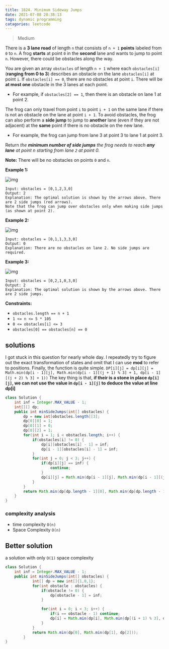 ```yaml
---
title: 1824. Minimum Sideway Jumps
date: 2021-07-08 20:38:13
tags: dynamic programming
catagories: leetcode
---
```




> Medium


There is a **3 lane road** of length `n` that consists of `n + 1` **points** labeled from `0` to `n`. A frog **starts** at point `0` in the **second** lane and wants to jump to point `n`. However, there could be obstacles along the way.

You are given an array `obstacles` of length `n + 1` where each `obstacles[i]` (**ranging from 0 to 3**) describes an obstacle on the lane `obstacles[i]` at point `i`. If `obstacles[i] == 0`, there are no obstacles at point `i`. There will be **at most one** obstacle in the 3 lanes at each point.

- For example, if `obstacles[2] == 1`, then there is an obstacle on lane 1 at point 2.

The frog can only travel from point `i` to point `i + 1` on the same lane if there is not an obstacle on the lane at point `i + 1`. To avoid obstacles, the frog can also perform a **side jump** to jump to **another** lane (even if they are not adjacent) at the **same** point if there is no obstacle on the new lane.

- For example, the frog can jump from lane 3 at point 3 to lane 1 at point 3.

Return *the **minimum number of side jumps** the frog needs to reach **any lane** at point n starting from lane `2` at point 0.*

**Note:** There will be no obstacles on points `0` and `n`.

 

**Example 1:**

![img](https://assets.leetcode.com/uploads/2021/03/25/ic234-q3-ex1.png)

```
Input: obstacles = [0,1,2,3,0]
Output: 2 
Explanation: The optimal solution is shown by the arrows above. There are 2 side jumps (red arrows).
Note that the frog can jump over obstacles only when making side jumps (as shown at point 2).
```

**Example 2:**

![img](https://assets.leetcode.com/uploads/2021/03/25/ic234-q3-ex2.png)

```
Input: obstacles = [0,1,1,3,3,0]
Output: 0
Explanation: There are no obstacles on lane 2. No side jumps are required.
```

**Example 3:**

![img](https://assets.leetcode.com/uploads/2021/03/25/ic234-q3-ex3.png)

```
Input: obstacles = [0,2,1,0,3,0]
Output: 2
Explanation: The optimal solution is shown by the arrows above. There are 2 side jumps.
```

 

**Constraints:**

- `obstacles.length == n + 1`
- `1 <= n <= 5 * 105`
- `0 <= obstacles[i] <= 3`
- `obstacles[0] == obstacles[n] == 0`

## solutions

I got stuck in this question for nearly whole day. I repeatedly try to figure out the exact transformation of states and omit that I can use **mod** to refer to positions. Finally, the function is quite simple. `DP[i][j] = dp[i][j] = Math.min(dp[i - 1][j], Math.min(dp[i - 1][(j + 1) % 3] + 1, dp[i - 1][(j + 2) % 3] + 1))` The key thing is that, **if their is a stone in place `dp[i][j]`, we can not use the value in `dp[i - 1][j]` to deduce the value at line dp[i]**
``` Java
class Solution {
    int inf = Integer.MAX_VALUE - 1;
    int[][] dp;
    public int minSideJumps(int[] obstacles) {
        dp = new int[obstacles.length][3];
        dp[0][0] = 1;
        dp[0][1] = 0;
        dp[0][2] = 1;
        for(int i = 1; i < obstacles.length; i++) {
            if(obstacles[i] != 0) {
                dp[i][obstacles[i] - 1] = inf;
                dp[i - 1][obstacles[i] - 1] = inf;
            }
            for(int j = 0; j < 3; j++) {
                if(dp[i][j] == inf) {
                    continue;
                }
                dp[i][j] = Math.min(dp[i - 1][j], Math.min(dp[i - 1][(j + 1) % 3] + 1, dp[i - 1][(j + 2) % 3] + 1));
            }
        }
        return Math.min(dp[dp.length - 1][0], Math.min(dp[dp.length - 1][1], dp[dp.length - 1][2]));
    }
}
```

### complexity analysis
- time complexity `O(n)`
- Space Complexity `O(n)`

## Better solution

a solution with only `O(1)` space complexity
```Java
class Solution {
    int inf = Integer.MAX_VALUE - 1;
    public int minSideJumps(int[] obstacles) {
            int[] dp = new int[]{1,0,1};
            for(int obstacle : obstacles) {
                if(obstacle != 0) {
                    dp[obstacle - 1] = inf;
                }

                for(int i = 0; i < 3; i++) {
                    if(i == obstacle - 1) continue;
                    dp[i] = Math.min(dp[i], Math.min(dp[(i + 1) % 3], dp[(i + 2) % 3]) + 1);
                }
            }
            return Math.min(dp[0], Math.min(dp[1], dp[2]));
        }
}
```